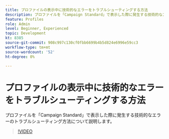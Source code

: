 ```yaml
---
title: プロファイルの表示中に技術的なエラーをトラブルシューティングする方法
description: プロファイルを「Campaign Standard」で表示した際に発生する技術的なエラーのトラブルシューティング方法について説明します。
feature: Profiles
role: Admin
level: Beginner, Experienced
topic: Development
kt: 8385
source-git-commit: 908c997c130cf0fbb6699b4b5d824e6996e59cc3
workflow-type: tm+mt
source-wordcount: '52'
ht-degree: 0%

---
```



# プロファイルの表示中に技術的なエラーをトラブルシューティングする方法

プロファイルを「Campaign Standard」で表示した際に発生する技術的なエラーのトラブルシューティング方法について説明します。

>[!VIDEO](https://video.tv.adobe.com/v/335890?quality=12)
